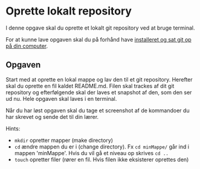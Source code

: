 # Oprette lokalt repository

I denne opgave skal du oprette et lokalt git repository ved at bruge terminal.

For at kunne lave opgaven skal du på forhånd have [installeret og sat git op på din computer](https://github.com/Visualisering-DK/github/blob/master/README.md#for-at-komme-igang).


## Opgaven

Start med at oprette en lokal mappe og lav den til et git repository. Herefter skal du oprette en fil kaldet README.md. Filen skal trackes af dit git repository og efterfølgende skal der laves et snapshot af den, som den ser ud nu. Hele opgaven skal laves i en terminal. 

Når du har løst opgaven skal du tage et screenshot af de kommandoer du har skrevet og sende det til din lærer.

Hints:
* `mkdir` opretter mapper (make directory)
* `cd` ændre mappen du er i (change directory). Fx `cd minMappe/` går ind i mappen 'minMappe'. Hvis du vil gå et niveau op skrives `cd ..`
* `touch` opretter filer (rører en fil. Hvis filen ikke eksisterer oprettes den)

